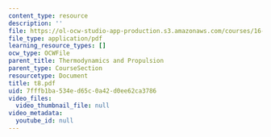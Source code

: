 ```yaml
---
content_type: resource
description: ''
file: https://ol-ocw-studio-app-production.s3.amazonaws.com/courses/16-01-unified-engineering-i-ii-iii-iv-fall-2005-spring-2006/7fffb1ba534ed65c0a42d0ee62ca3786_t8.pdf
file_type: application/pdf
learning_resource_types: []
ocw_type: OCWFile
parent_title: Thermodynamics and Propulsion
parent_type: CourseSection
resourcetype: Document
title: t8.pdf
uid: 7fffb1ba-534e-d65c-0a42-d0ee62ca3786
video_files:
  video_thumbnail_file: null
video_metadata:
  youtube_id: null
---
```

